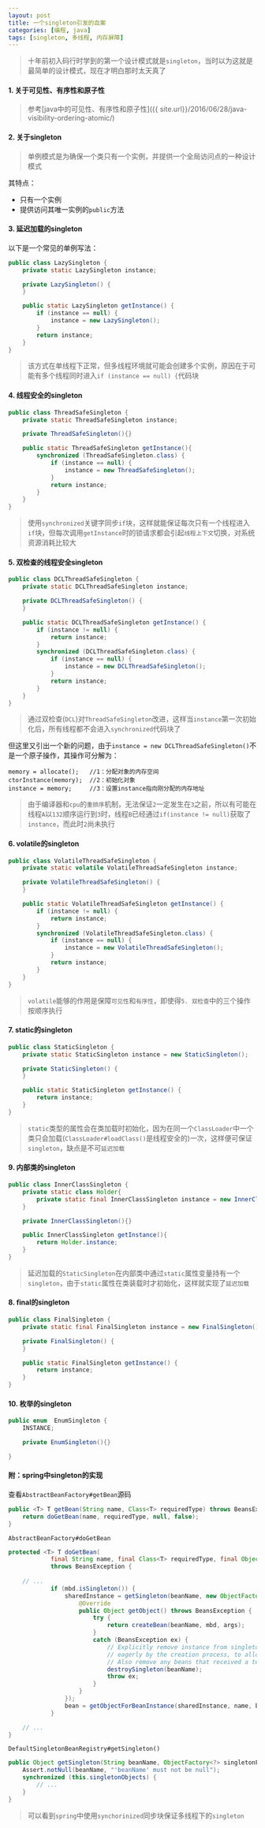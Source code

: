 ```yaml
---
layout: post
title: 一个singleton引发的血案
categories: [编程, java]
tags: [singleton, 多线程, 内存屏障]
---
```


> 十年前初入码行时学到的第一个设计模式就是`singleton`，当时以为这就是最简单的设计模式，现在才明白那时太天真了

#### 1. 关于可见性、有序性和原子性

> 参考[java中的可见性、有序性和原子性]({{ site.url}}/2016/06/28/java-visibility-ordering-atomic/)

#### 2. 关于singleton
> 单例模式是为确保一个类只有一个实例，并提供一个全局访问点的一种设计模式

其特点：
* 只有一个实例
* 提供访问其唯一实例的`public`方法  

#### 3. 延迟加载的singleton

以下是一个常见的单例写法：
```java
public class LazySingleton {
    private static LazySingleton instance;

    private LazySingleton() {
    }

    public static LazySingleton getInstance() {
        if (instance == null) {
            instance = new LazySingleton();
        }
        return instance;
    }
}
```

> 该方式在单线程下正常，但多线程环境就可能会创建多个实例，原因在于可能有多个线程同时进入`if (instance == null) {`代码块

#### 4. 线程安全的singleton
```java
public class ThreadSafeSingleton {
    private static ThreadSafeSingleton instance;

    private ThreadSafeSingleton(){}

    public static ThreadSafeSingleton getInstance(){
        synchronized (ThreadSafeSingleton.class) {
            if (instance == null) {
                instance = new ThreadSafeSingleton();
            }
            return instance;
        }
    }
}
```

> 使用`synchronized`关键字同步`if`块，这样就能保证每次只有一个线程进入`if`块，但每次调用`getInstance`时的锁请求都会引起`线程上下文`切换，对系统资源消耗比较大

#### 5. 双检查的线程安全singleton
```java
public class DCLThreadSafeSingleton {
    private static DCLThreadSafeSingleton instance;

    private DCLThreadSafeSingleton() {
    }

    public static DCLThreadSafeSingleton getInstance() {
        if (instance != null) {
            return instance;
        }
        synchronized (DCLThreadSafeSingleton.class) {
            if (instance == null) {
                instance = new DCLThreadSafeSingleton();
            }
            return instance;
        }
    }
}
```

> 通过双检查(`DCL`)对`ThreadSafeSingleton`改进，这样当`instance`第一次初始化后，所有线程都不会进入`synchronized`代码块了   

但这里又引出一个新的问题，由于`instance = new DCLThreadSafeSingleton()`不是一个原子操作，其操作可分解为：
```
memory = allocate();   //1：分配对象的内存空间
ctorInstance(memory);  //2：初始化对象
instance = memory;     //3：设置instance指向刚分配的内存地址
```

> 由于编译器和`cpu`的`重排序`机制，无法保证`2`一定发生在`3`之前，所以有可能在线程`A`以`132`顺序运行到`3`时，线程`B`已经通过`if(instance != null)`获取了`instance`，而此时`2`尚未执行

#### 6. volatile的singleton
```java
public class VolatileThreadSafeSingleton {
    private static volatile VolatileThreadSafeSingleton instance;

    private VolatileThreadSafeSingleton() {
    }

    public static VolatileThreadSafeSingleton getInstance() {
        if (instance != null) {
            return instance;
        }
        synchronized (VolatileThreadSafeSingleton.class) {
            if (instance == null) {
                instance = new VolatileThreadSafeSingleton();
            }
            return instance;
        }
    }
}
```

> `volatile`能够的作用是保障`可见性`和`有序性`，即使得`5. 双检查`中的三个操作按顺序执行

#### 7. static的singleton
```java
public class StaticSingleton {
    private static StaticSingleton instance = new StaticSingleton();

    private StaticSingleton() {
    }

    public static StaticSingleton getInstance() {
        return instance;
    }
}
```

> `static`类型的属性会在类加载时初始化，因为在同一个`ClassLoader`中一个类只会加载(`ClassLoader#loadClass()`是线程安全的)一次，这样便可保证`singleton`，缺点是不可`延迟加载`

#### 9. 内部类的singleton
```java
public class InnerClassSingleton {
    private static class Holder{
        private static final InnerClassSingleton instance = new InnerClassSingleton();
    }

    private InnerClassSingleton(){}

    public InnerClassSingleton getInstance(){
        return Holder.instance;
    }
}

```

> 延迟加载的`StaticSingleton`在内部类中通过`static`属性变量持有一个`singleton`，由于`static`属性在类装载时才初始化，这样就实现了`延迟加载`

#### 8. final的singleton
```java
public class FinalSingleton {
    private static final FinalSingleton instance = new FinalSingleton();

    private FinalSingleton() {
    }

    public static FinalSingleton getInstance() {
        return instance;
    }
}

```

#### 10. 枚举的singleton
```java
public enum  EnumSingleton {
    INSTANCE;

    private EnumSingleton(){}

}

```

#### 附：spring中singleton的实现

查看`AbstractBeanFactory#getBean`源码

```java
public <T> T getBean(String name, Class<T> requiredType) throws BeansException {
    return doGetBean(name, requiredType, null, false);
}
```

`AbstractBeanFactory#doGetBean`

```java
protected <T> T doGetBean(
			final String name, final Class<T> requiredType, final Object[] args, boolean typeCheckOnly)
			throws BeansException {
    
    // ...
            if (mbd.isSingleton()) {
                sharedInstance = getSingleton(beanName, new ObjectFactory<Object>() {
                    @Override
                    public Object getObject() throws BeansException {
                        try {
                            return createBean(beanName, mbd, args);
                        }
                        catch (BeansException ex) {
                            // Explicitly remove instance from singleton cache: It might have been put there
                            // eagerly by the creation process, to allow for circular reference resolution.
                            // Also remove any beans that received a temporary reference to the bean.
                            destroySingleton(beanName);
                            throw ex;
                        }
                    }
                });
                bean = getObjectForBeanInstance(sharedInstance, name, beanName, mbd);
            }

    // ...
}
```

`DefaultSingletonBeanRegistry#getSingleton()`

```java
public Object getSingleton(String beanName, ObjectFactory<?> singletonFactory) {
    Assert.notNull(beanName, "'beanName' must not be null");
    synchronized (this.singletonObjects) {
        // ...
    }
}
```

> 可以看到`spring`中使用`synchorinized`同步块保证多线程下的`singleton`